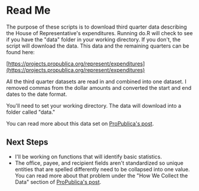 # Read Me

The purpose of these scripts is to download third quarter data describing the 
House of Representative's expenditures. Running do.R will check to see if you 
have the "data" folder in your working directory. If you don't, the script will 
download the data. This data and the remaining quarters can be found here: 

[https://projects.propublica.org/represent/expenditures](https://projects.propublica.org/represent/expenditures)

All the third quarter datasets are read in and combined into one dataset. I removed 
commas from the dollar amounts and converted the start and end dates to the date 
format.  

You'll need to set your working directory. The data will download into a folder 
called "data."

You can read more about this data set on [ProPublica's post](https://www.propublica.org/article/update-on-house-disbursements-a-few-notes-on-how-to-use-the-data).  

## Next Steps
  
- I'll be working on functions that will identify basic statistics.  
- The office, payee, and recipient fields aren't standardized so unique entities 
that are spelled differently need to be collapsed into one value. You 
can read more about that problem under the "How We Collect the Data" section of 
[ProPublica's post](https://projects.propublica.org/represent/expenditures).